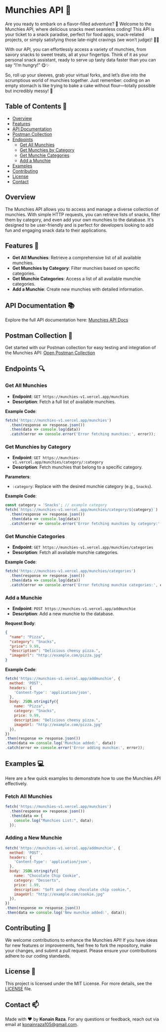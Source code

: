 # Munchies API 🍪

Are you ready to embark on a flavor-filled adventure? 🌟 Welcome to the Munchies API, where delicious snacks meet seamless coding! This API is your ticket to a snack paradise, perfect for food apps, snack-related projects, or simply satisfying those late-night cravings (we won’t judge)! 🍕🍩

With our API, you can effortlessly access a variety of munchies, from savory snacks to sweet treats, all at your fingertips. Think of it as your personal snack assistant, ready to serve up tasty data faster than you can say “I’m hungry!” 😋✨

So, roll up your sleeves, grab your virtual forks, and let’s dive into the scrumptious world of munchies together. Just remember: coding on an empty stomach is like trying to bake a cake without flour—totally possible but incredibly messy! 🎉


## Table of Contents 📖
- [Overview](#overview)
- [Features](#features)
- [API Documentation](#api-documentation)
- [Postman Collection](#postman-collection)
- [Endpoints](#endpoints)
  - [Get All Munchies](#get-all-munchies)
  - [Get Munchies by Category](#get-munchies-by-category)
  - [Get Munchie Categories](#get-munchie-categories)
  - [Add a Munchie](#add-a-munchie)
- [Examples](#examples)
- [Contributing](#contributing)
- [License](#license)
- [Contact](#contact)

## Overview
The Munchies API allows you to access and manage a diverse collection of munchies. With simple HTTP requests, you can retrieve lists of snacks, filter them by category, and even add your own munchies to the database. It's designed to be user-friendly and is perfect for developers looking to add fun and engaging snack data to their applications.

## Features 🌟
- **Get All Munchies**: Retrieve a comprehensive list of all available munchies.
- **Get Munchies by Category**: Filter munchies based on specific categories.
- **Get Munchie Categories**: Access a list of all available munchie categories.
- **Add a Munchie**: Create new munchies with detailed information.

## API Documentation 📚
Explore the full API documentation here: [Munchies API Docs](http://munchiees.netlify.app/)

## Postman Collection 🔗
Get started with our Postman collection for easy testing and integration of the Munchies API:
[Open Postman Collection](https://www.postman.com/security-specialist-55932751/munchies/collection/rlxbo0q/munchies?action=share&creator=37681364)

## Endpoints 🔍

### Get All Munchies
- **Endpoint**: `GET https://munchies-v1.vercel.app/munchies`
- **Description**: Fetch a full list of available munchies.

**Example Code**:
```javascript
fetch('https://munchies-v1.vercel.app/munchies')
  .then(response => response.json())
  .then(data => console.log(data))
  .catch(error => console.error('Error fetching munchies:', error));
```

### Get Munchies by Category
- **Endpoint**: `GET https://munchies-v1.vercel.app/munchies/category/:category`
- **Description**: Fetch munchies that belong to a specific category.

**Parameters**:
- `:category`: Replace with the desired munchie category (e.g., `Snacks`).

**Example Code**:
```javascript
const category = 'Snacks'; // example category
fetch(`https://munchies-v1.vercel.app/munchies/category/${category}`)
  .then(response => response.json())
  .then(data => console.log(data))
  .catch(error => console.error('Error fetching munchies by category:', error));
```

### Get Munchie Categories
- **Endpoint**: `GET https://munchies-v1.vercel.app/munchies/categories`
- **Description**: Fetch all available munchie categories.

**Example Code**:
```javascript
fetch('https://munchies-v1.vercel.app/munchies/categories')
  .then(response => response.json())
  .then(data => console.log(data))
  .catch(error => console.error('Error fetching munchie categories:', error));
```

### Add a Munchie
- **Endpoint**: `POST https://munchies-v1.vercel.app/addmunchie`
- **Description**: Add a new munchie to the database.

**Request Body**:
```json
{
  "name": "Pizza",
  "category": "Snacks",
  "price": 9.99,
  "description": "Delicious cheesy pizza.",
  "imageUrl": "http://example.com/pizza.jpg"
}
```

**Example Code**:
```javascript
fetch('https://munchies-v1.vercel.app/addmunchie', {
  method: 'POST',
  headers: {
    'Content-Type': 'application/json',
  },
  body: JSON.stringify({
    name: "Pizza",
    category: "Snacks",
    price: 9.99,
    description: "Delicious cheesy pizza.",
    imageUrl: "http://example.com/pizza.jpg"
  }),
})
.then(response => response.json())
.then(data => console.log('Munchie added:', data))
.catch(error => console.error('Error adding munchie:', error));
```

## Examples 💻
Here are a few quick examples to demonstrate how to use the Munchies API effectively.

### Fetch All Munchies
```javascript
fetch('https://munchies-v1.vercel.app/munchies')
  .then(response => response.json())
  .then(data => {
    console.log("Munchies List:", data);
  });
```

### Adding a New Munchie
```javascript
fetch('https://munchies-v1.vercel.app/addmunchie', {
  method: 'POST',
  headers: {
    'Content-Type': 'application/json',
  },
  body: JSON.stringify({
    name: "Chocolate Chip Cookie",
    category: "Desserts",
    price: 1.99,
    description: "Soft and chewy chocolate chip cookie.",
    imageUrl: "http://example.com/cookie.jpg"
  }),
})
.then(response => response.json())
.then(data => console.log('New munchie added:', data));
```

## Contributing 🤝
We welcome contributions to enhance the Munchies API! If you have ideas for new features or improvements, feel free to fork the repository, make your changes, and submit a pull request. Please ensure your contributions adhere to our coding standards.

## License 📜
This project is licensed under the MIT License. For more details, see the [LICENSE](LICENSE) file.

## Contact 📫
Made with ❤️ by **Konain Raza**. For any questions or feedback, reach out via email at [konainraza105@gmail.com](mailto:konainraza105@gmail.com).
